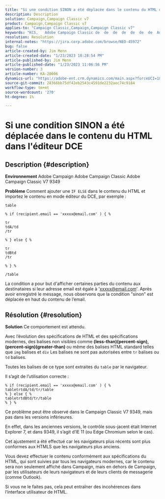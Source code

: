 ```yaml
---
title: "Si une condition SINON a été déplacée dans le contenu du HTML dans l'éditeur du DCE"
description: Description
solution: Campaign,Campaign Classic v7
product: Campaign,Campaign Classic v7
applies-to: "Campaign Classic,Campaign,Campaign Classic v7"
keywords: "KCS, ​ ​ Adobe Campaign Classic de  de  de  de  de  de  de  Adobe Campaign, SI ELSE, HTML, éditeur DCE, résolution des problèmes, V7 9349"
resolution: Resolution
internal-notes: "https://jira.corp.adobe.com/browse/NEO-45972"
bug: false
article-created-by: Jim Menn
article-created-date: "1/23/2023 10:28:54 PM"
article-published-by: Jim Menn
article-published-date: "1/23/2023 11:06:56 PM"
version-number: 3
article-number: KA-20006
dynamics-url: "https://adobe-ent.crm.dynamics.com/main.aspx?forceUCI=1&pagetype=entityrecord&etn=knowledgearticle&id=f0c0c54b-6d9b-ed11-aad1-6045bd006e5a"
source-git-commit: 28366bb75df42eb2543c4591de2232aec74c9184
workflow-type: tm+mt
source-wordcount: '270'
ht-degree: 1%

---
```


# Si une condition SINON a été déplacée dans le contenu du HTML dans l&#39;éditeur DCE

## Description {#description}


<b>Environnement</b>
Adobe Campaign Adobe Campaign Classic Adobe Campaign Classic V7 9349

<b>Problème</b>
Comment ajouter une `IF ELSE` dans le contenu du HTML et importez le contenu en mode éditeur du DCE, par exemple :


```
table

% if (recipient.email == 'xxxxx@email.com' ) { %

tr
tdA/td
/tr

% } else { %

tr
tdBtd
/tr

% } %

/table
```


La condition a pour but d&#39;afficher certaines parties du contenu aux destinataires si leur adresse email est égale à &#39;xxxxx@email.com&#39;. Après avoir enregistré le message, nous observons que la condition &quot;sinon&quot; est déplacée en haut du contenu de l’email.


## Résolution {#resolution}


<b>Solution</b>
Ce comportement est attendu.

Avec l’évolution des spécifications de HTML et des spécifications modernes, des balises non visibles comme <b>(less-than)(percent-sign), (percent-sign)(greater-than) </b>ou même des balises HTML standard telles que `img` balises et `div` Les balises ne sont pas autorisées entre `tr` balises ou `td` balises.

Toutes les balises de ce type sont extraites du `table` par le navigateur.

Il s’agit de l’utilisation correcte :


```
% if (recipient.email == 'xxxxx@email.com' ) { %
tabletrtdA/td/tr/table
% } else { %
tabletrtdBtd/tr/table
% } %
```


Ce problème peut être observé dans le Campaign Classic V7 9349, mais pas dans les versions inférieures.

En effet, dans les anciennes versions, le contrôle sous-jacent était Internet Explorer 7, et dans 9349, il s’agit d’IE 11 (ou Edge Chromium selon le cas).

Cet ajustement a été effectué car les navigateurs plus récents sont plus conformes aux HTMLS que les navigateurs plus anciens.

Vous devez effectuer le contenu conformément aux spécifications du HTML, qui sont suivies par tous les navigateurs modernes, car le contenu sera non seulement affiché dans Campaign, mais en dehors de Campaign, par les utilisateurs de leurs navigateurs et de leurs clients de messagerie (comme Outlook).

Si vous ne le faites pas, cela peut entraîner des incohérences dans l’interface utilisateur de HTML.
